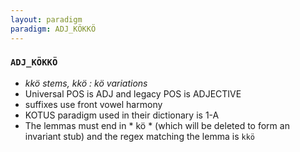 ```yaml
---
layout: paradigm
paradigm: ADJ_KÖKKÖ
---
```

### ` ADJ_KÖKKÖ `

* _kkö stems, kkö : kö variations_
* Universal POS is ADJ and legacy POS is ADJECTIVE
* suffixes use front vowel harmony
* KOTUS paradigm used in their dictionary is 1-A
* The lemmas must end in * kö * (which will be deleted to form an invariant stub) and the regex matching the lemma is ` kkö `
